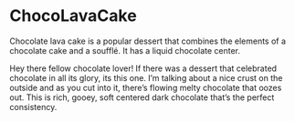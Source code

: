 # ChocoLavaCake

Chocolate lava cake  is a popular dessert that combines the elements of a chocolate cake and a soufflé. It has a liquid chocolate center.

Hey there fellow chocolate lover! If there was a dessert that celebrated chocolate in all its glory, its this one. I’m talking about a nice crust on the outside and as you cut into it, there’s flowing melty chocolate that oozes out. This is rich, gooey, soft centered dark chocolate that’s the perfect consistency.

